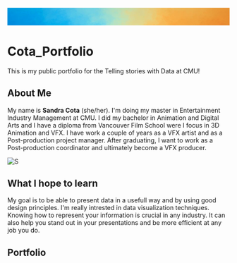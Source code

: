 ![Picture](Im2.png)
# Cota_Portfolio
This is my public portfolio for the Telling stories with Data at CMU!

## About Me
My name is **Sandra Cota** (she/her). I'm doing my master in Entertainment Industry Management at CMU. I did my bachelor in Animation and Digital Arts and I have a diploma from Vancouver Film School were I focus in 3D Animation and VFX. I have work a couple of years as a VFX artist and as a Post-production project manager. After graduating, I want to work as a Post-production coordinator and ultimately become a VFX producer.

![S](SandraSmall4.jpg)

## What I hope to learn
My goal is to be able to present data in a usefull way and by using good design principles. I'm really intrested in data visualization techniques. Knowing how to represent your information is crucial in any industry. It can also help you stand out in your presentations and be more efficient at any job you do. 

## Portfolio

